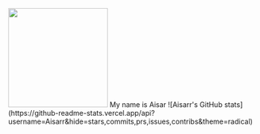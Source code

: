 <img src="https://github.com/Aisarr/test_repo/blob/main/HI%20I'M.png?raw=true" height="200px">
My name is Aisar
![Aisarr's GitHub stats](https://github-readme-stats.vercel.app/api?username=Aisarr&hide=stars,commits,prs,issues,contribs&theme=radical)